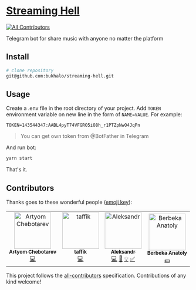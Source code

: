 # [Streaming Hell](https://teleg.run/streaminghell_bot)
[![All Contributors](https://img.shields.io/badge/all_contributors-4-orange.svg?style=flat-square)](#contributors)

Telegram bot for share music with anyone no matter the platform

## Install
```bash
# clone repository
git@github.com:bukhalo/streaming-hell.git
```

## Usage
Create a .env file in the root directory of your project. Add `TOKEN` environment variable on new line in the form of `NAME=VALUE`. For example:
```http request
TOKEN=143544347:AABL4pyT74VFGRO5iO8h_r1PTZpNwO4JqPn
```
> You can get own token from @BotFather in Telegram

And run bot:
```bash
yarn start
```
That's it.

## Contributors

Thanks goes to these wonderful people ([emoji key](https://github.com/all-contributors/all-contributors#emoji-key)):

<!-- ALL-CONTRIBUTORS-LIST:START - Do not remove or modify this section -->
<!-- prettier-ignore -->
<table>
  <tr>
    <td align="center"><a href="https://github.com/Derik117"><img src="https://avatars2.githubusercontent.com/u/8479647?v=4" width="100px;" alt="Artyom Chebotarev"/><br /><sub><b>Artyom Chebotarev</b></sub></a><br /><a href="https://github.com/bukhalo/streaming-hell/commits?author=Derik117" title="Code">💻</a></td>
    <td align="center"><a href="https://github.com/tafler"><img src="https://avatars0.githubusercontent.com/u/6934296?v=4" width="100px;" alt="taffik"/><br /><sub><b>taffik</b></sub></a><br /><a href="https://github.com/bukhalo/streaming-hell/commits?author=tafler" title="Code">💻</a></td>
    <td align="center"><a href="https://bukhalo.com/"><img src="https://avatars2.githubusercontent.com/u/14031838?v=4" width="100px;" alt="Aleksandr"/><br /><sub><b>Aleksandr</b></sub></a><br /><a href="https://github.com/bukhalo/streaming-hell/commits?author=bukhalo" title="Code">💻</a> <a href="https://github.com/bukhalo/streaming-hell/commits?author=bukhalo" title="Documentation">📖</a> <a href="#example-bukhalo" title="Examples">💡</a> <a href="#tutorial-bukhalo" title="Tutorials">✅</a></td>
    <td align="center"><a href="http://ekzotech.org"><img src="https://avatars2.githubusercontent.com/u/785298?v=4" width="100px;" alt="Berbeka Anatoly"/><br /><sub><b>Berbeka Anatoly</b></sub></a><br /><a href="#financial-ekzotech" title="Financial">💵</a></td>
  </tr>
</table>

<!-- ALL-CONTRIBUTORS-LIST:END -->

This project follows the [all-contributors](https://github.com/all-contributors/all-contributors) specification. Contributions of any kind welcome!
